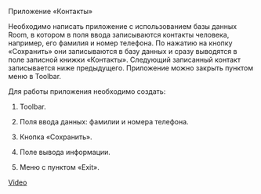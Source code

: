 Приложение «Контакты»

Необходимо написать приложение с использованием базы данных Room, в котором в поля ввода записываются контакты человека, например, его фамилия и номер телефона. По нажатию на кнопку «Сохранить» они записываются в базу данных и сразу выводятся в поле записной книжки «Контакты». Следующий записанный контакт записывается ниже предыдущего. Приложение можно закрыть пунктом меню в Toolbar.

Для работы приложения необходимо создать:

1. Toolbar.

2. Поля ввода данных: фамилии и номера телефона.

3. Кнопка «Сохранить».

4. Поле вывода информации.

5. Меню с пунктом «Exit».

[Video](https://rutube.ru/video/private/70b6b4b035769b52cc7b1409140eff05/?p=1J_9FP5-pBQqH3k-oRAE2A)

